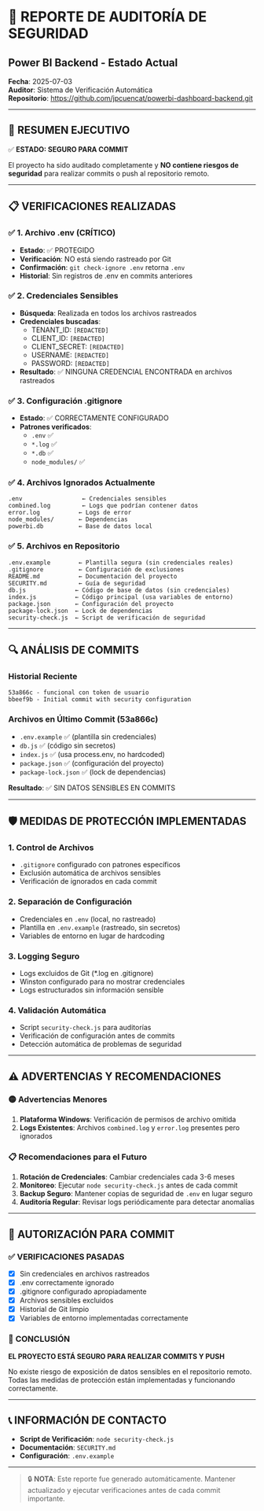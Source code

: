 # 🔐 REPORTE DE AUDITORÍA DE SEGURIDAD
## Power BI Backend - Estado Actual

**Fecha**: 2025-07-03  
**Auditor**: Sistema de Verificación Automática  
**Repositorio**: https://github.com/jpcuencat/powerbi-dashboard-backend.git

---

## 🎯 **RESUMEN EJECUTIVO**

✅ **ESTADO: SEGURO PARA COMMIT**

El proyecto ha sido auditado completamente y **NO contiene riesgos de seguridad** para realizar commits o push al repositorio remoto.

---

## 📋 **VERIFICACIONES REALIZADAS**

### ✅ 1. Archivo .env (CRÍTICO)
- **Estado**: ✅ PROTEGIDO
- **Verificación**: NO está siendo rastreado por Git
- **Confirmación**: `git check-ignore .env` retorna `.env`
- **Historial**: Sin registros de .env en commits anteriores

### ✅ 2. Credenciales Sensibles
- **Búsqueda**: Realizada en todos los archivos rastreados
- **Credenciales buscadas**:
  - TENANT_ID: `[REDACTED]`
  - CLIENT_ID: `[REDACTED]`
  - CLIENT_SECRET: `[REDACTED]`
  - USERNAME: `[REDACTED]`
  - PASSWORD: `[REDACTED]`
- **Resultado**: ✅ NINGUNA CREDENCIAL ENCONTRADA en archivos rastreados

### ✅ 3. Configuración .gitignore
- **Estado**: ✅ CORRECTAMENTE CONFIGURADO
- **Patrones verificados**:
  - `.env` ✅
  - `*.log` ✅  
  - `*.db` ✅
  - `node_modules/` ✅

### ✅ 4. Archivos Ignorados Actualmente
```
.env                 ← Credenciales sensibles
combined.log         ← Logs que podrían contener datos
error.log           ← Logs de error
node_modules/       ← Dependencias
powerbi.db          ← Base de datos local
```

### ✅ 5. Archivos en Repositorio
```
.env.example        ← Plantilla segura (sin credenciales reales)
.gitignore          ← Configuración de exclusiones
README.md           ← Documentación del proyecto
SECURITY.md         ← Guía de seguridad
db.js              ← Código de base de datos (sin credenciales)
index.js           ← Código principal (usa variables de entorno)
package.json       ← Configuración del proyecto
package-lock.json  ← Lock de dependencias
security-check.js  ← Script de verificación de seguridad
```

---

## 🔍 **ANÁLISIS DE COMMITS**

### Historial Reciente
```
53a866c - funcional con token de usuario
bbeef9b - Initial commit with security configuration
```

### Archivos en Último Commit (53a866c)
- `.env.example` ✅ (plantilla sin credenciales)
- `db.js` ✅ (código sin secretos)
- `index.js` ✅ (usa process.env, no hardcoded)
- `package.json` ✅ (configuración del proyecto)
- `package-lock.json` ✅ (lock de dependencias)

**Resultado**: ✅ SIN DATOS SENSIBLES EN COMMITS

---

## 🛡️ **MEDIDAS DE PROTECCIÓN IMPLEMENTADAS**

### 1. Control de Archivos
- `.gitignore` configurado con patrones específicos
- Exclusión automática de archivos sensibles
- Verificación de ignorados en cada commit

### 2. Separación de Configuración
- Credenciales en `.env` (local, no rastreado)
- Plantilla en `.env.example` (rastreado, sin secretos)
- Variables de entorno en lugar de hardcoding

### 3. Logging Seguro
- Logs excluidos de Git (*.log en .gitignore)
- Winston configurado para no mostrar credenciales
- Logs estructurados sin información sensible

### 4. Validación Automática
- Script `security-check.js` para auditorías
- Verificación de configuración antes de commits
- Detección automática de problemas de seguridad

---

## ⚠️ **ADVERTENCIAS Y RECOMENDACIONES**

### 🟡 Advertencias Menores
1. **Plataforma Windows**: Verificación de permisos de archivo omitida
2. **Logs Existentes**: Archivos `combined.log` y `error.log` presentes pero ignorados

### 📋 Recomendaciones para el Futuro
1. **Rotación de Credenciales**: Cambiar credenciales cada 3-6 meses
2. **Monitoreo**: Ejecutar `node security-check.js` antes de cada commit
3. **Backup Seguro**: Mantener copias de seguridad de `.env` en lugar seguro
4. **Auditoría Regular**: Revisar logs periódicamente para detectar anomalías

---

## 🚀 **AUTORIZACIÓN PARA COMMIT**

### ✅ VERIFICACIONES PASADAS
- [x] Sin credenciales en archivos rastreados
- [x] .env correctamente ignorado
- [x] .gitignore configurado apropiadamente
- [x] Archivos sensibles excluidos
- [x] Historial de Git limpio
- [x] Variables de entorno implementadas correctamente

### 🎯 **CONCLUSIÓN**

**EL PROYECTO ESTÁ SEGURO PARA REALIZAR COMMITS Y PUSH**

No existe riesgo de exposición de datos sensibles en el repositorio remoto. Todas las medidas de protección están implementadas y funcionando correctamente.

---

## 📞 **INFORMACIÓN DE CONTACTO**

- **Script de Verificación**: `node security-check.js`
- **Documentación**: `SECURITY.md`
- **Configuración**: `.env.example`

---

> 🔒 **NOTA**: Este reporte fue generado automáticamente. Mantener actualizado y ejecutar verificaciones antes de cada commit importante.
